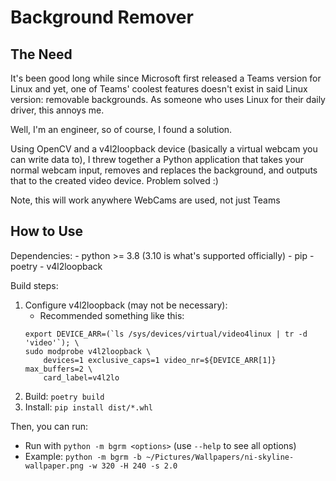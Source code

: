 # Background Remover

## The Need

It's been good long while since Microsoft first released a Teams version for Linux and yet, one of Teams' coolest features doesn't exist in said Linux version: removable backgrounds. As someone who uses Linux for their daily driver, this annoys me.

Well, I'm an engineer, so of course, I found a solution.

Using OpenCV and a v4l2loopback device (basically a virtual webcam you can write data to), I threw together a Python application that takes your normal webcam input, removes and replaces the background, and outputs that to the created video device. Problem solved :)

Note, this will work anywhere WebCams are used, not just Teams

## How to Use

Dependencies:
    - python >= 3.8 (3.10 is what's supported officially)
    - pip
    - poetry
    - v4l2loopback

Build steps:
1. Configure v4l2loopback (may not be necessary):
    - Recommended something like this:
    ```
    export DEVICE_ARR=(`ls /sys/devices/virtual/video4linux | tr -d 'video'`); \
    sudo modprobe v4l2loopback \
        devices=1 exclusive_caps=1 video_nr=${DEVICE_ARR[1]} max_buffers=2 \
        card_label=v4l2lo
    ```
3. Build: `poetry build`
4. Install: `pip install dist/*.whl`

Then, you can run: 
- Run with `python -m bgrm <options>` (use `--help` to see all options)
- Example: `python -m bgrm -b ~/Pictures/Wallpapers/ni-skyline-wallpaper.png -w 320 -H 240 -s 2.0`

